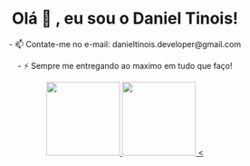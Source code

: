 <h1 align="center">Olá 🤗 , eu sou o Daniel Tinois!</h1>

<p align="center">
- 📫 Contate-me no e-mail: danieltinois.developer@gmail.com
  </p>
  <p align="center">
- ⚡ Sempre me entregando ao maximo em tudo que faço!
</p>

<div align="center">
  <a href="https://github.com/danieltinois">
  <img height="130em" src="https://github-readme-stats.vercel.app/api?username=4beUser&show_icons=true&theme=aura&include_all_commits=true&count_private=true"/>
  <img height="130em" src="https://github-readme-stats.vercel.app/api/top-langs/?username=4beUser&layout=compact&langs_count=7&theme=aura"/>
<</div>

